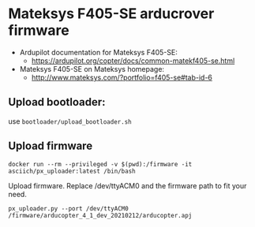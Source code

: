 # Mateksys F405-SE arducrover firmware

* Ardupilot documentation for Mateksys F405-SE:
    * https://ardupilot.org/copter/docs/common-matekf405-se.html
* Mateksys F405-SE on Mateksys homepage:
    * http://www.mateksys.com/?portfolio=f405-se#tab-id-6


## Upload  bootloader:

use ```bootloader/upload_bootloader.sh```

## Upload firmware


```
docker run --rm --privileged -v $(pwd):/firmware -it asciich/px_uploader:latest /bin/bash
```

Upload firmware. Replace /dev/ttyACM0 and the firmware path to fit your need.

```
px_uploader.py --port /dev/ttyACM0 /firmware/arducopter_4_1_dev_20210212/arducopter.apj
```

